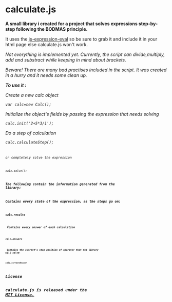 calculate.js
============

<b>A small library i created for a project that solves expressions step-by-step following the BODMAS principle.</b>

It uses the <a href='https://github.com/silentmatt/js-expression-eval/blob/master/parser.js'>js-expression-eval</a> so be sure to grab it and include it in your html page else calculate.js won't work.

<i>Not everything is implemented yet. </i>
<i>Currently, the script can divide,multiply, add and substract while keeping in mind about brackets. </i>

<i>Beware! There are many bad practises included in the script. It was created in a hurry and it needs some clean up.

<b>To use it :</b>

<i>Create a new calc object

<code>var calc=new Calc();</code>

<i>Initialize the object's fields by passing the expression that needs solving

<code>calc.init('2+5*3/1');</code>
        
<i>Do a step of calculation

<code>calc.calculateStep();<code>


<i>or completely solve  the expression

<code>calc.solve();</code>


<b>The following contain the information generated from the library: 

<i>Contains every state of the expression, as the steps go on:

<code>calc.results

<i> Contains every answer of each calculation

<code>calc.answers

<i> Contains the current's step position of operator that the library will solve

<code>calc.currentAnswer


<h1>License 

calculate.js is released under the <a href='http://opensource.org/licenses/MIT'>MIT License.</a>
